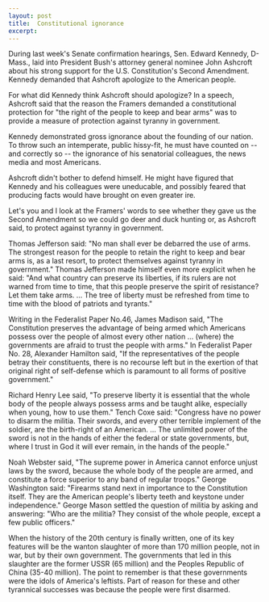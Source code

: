 ```yaml
---
layout: post
title:  Constitutional ignorance
excerpt:
---
```












During last week's Senate confirmation hearings, Sen. Edward Kennedy, D-Mass., laid into President Bush's attorney general nominee John Ashcroft about his strong support for the U.S. Constitution's Second Amendment. Kennedy demanded that Ashcroft apologize to the American people.

For what did Kennedy think Ashcroft should apologize? In a speech, Ashcroft said that the reason the Framers demanded a constitutional protection for "the right of the people to keep and bear arms" was to provide a measure of protection against tyranny in government.

Kennedy demonstrated gross ignorance about the founding of our nation. To throw such an intemperate, public hissy-fit, he must have counted on -- and correctly so -- the ignorance of his senatorial colleagues, the news media and most Americans.

Ashcroft didn't bother to defend himself. He might have figured that Kennedy and his colleagues were uneducable, and possibly feared that producing facts would have brought on even greater ire.

Let's you and I look at the Framers' words to see whether they gave us the Second Amendment so we could go deer and duck hunting or, as Ashcroft said, to protect against tyranny in government.

Thomas Jefferson said: "No man shall ever be debarred the use of arms. The strongest reason for the people to retain the right to keep and bear arms is, as a last resort, to protect themselves against tyranny in government." Thomas Jefferson made himself even more explicit when he said: "And what country can preserve its liberties, if its rulers are not warned from time to time, that this people preserve the spirit of resistance? Let them take arms. ... The tree of liberty must be refreshed from time to time with the blood of patriots and tyrants."

Writing in the Federalist Paper No.46, James Madison said, "The Constitution preserves the advantage of being armed which Americans possess over the people of almost every other nation ... (where) the governments are afraid to trust the people with arms." In Federalist Paper No. 28, Alexander Hamilton said, "If the representatives of the people betray their constituents, there is no recourse left but in the exertion of that original right of self-defense which is paramount to all forms of positive government."

Richard Henry Lee said, "To preserve liberty it is essential that the whole body of the people always possess arms and be taught alike, especially when young, how to use them." Tench Coxe said: "Congress have no power to disarm the militia. Their swords, and every other terrible implement of the soldier, are the birth-right of an American. ... The unlimited power of the sword is not in the hands of either the federal or state governments, but, where I trust in God it will ever remain, in the hands of the people."

Noah Webster said, "The supreme power in America cannot enforce unjust laws by the sword, because the whole body of the people are armed, and constitute a force superior to any band of regular troops." George Washington said: "Firearms stand next in importance to the Constitution itself. They are the American people's liberty teeth and keystone under independence." George Mason settled the question of militia by asking and answering: "Who are the militia? They consist of the whole people, except a few public officers."

When the history of the 20th century is finally written, one of its key features will be the wanton slaughter of more than 170 million people, not in war, but by their own government. The governments that led in this slaughter are the former USSR (65 million) and the Peoples Republic of China (35-40 million). The point to remember is that these governments were the idols of America's leftists. Part of reason for these and other tyrannical successes was because the people were first disarmed.


